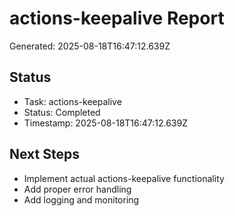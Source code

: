 # actions-keepalive Report

Generated: 2025-08-18T16:47:12.639Z

## Status
- Task: actions-keepalive
- Status: Completed
- Timestamp: 2025-08-18T16:47:12.639Z

## Next Steps
- Implement actual actions-keepalive functionality
- Add proper error handling
- Add logging and monitoring
